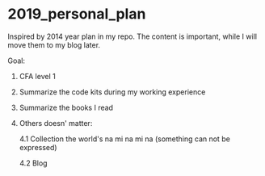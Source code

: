 # 2019_personal_plan
Inspired by 2014 year plan in my repo. The content is important, while I will move them to my blog later.


Goal:
1. CFA level 1
2. Summarize the code kits during my working experience
3. Summarize the books I read
4. Others doesn' matter:

	4.1 Collection the world's na mi na mi na (something can not be expressed)
	
	4.2 Blog
